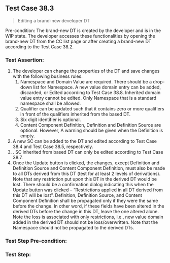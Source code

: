 ## Test Case 38.3

> Editing a brand-new developer DT

Pre-condition: The brand-new DT is created by the developer and is in the WIP state. The developer accesses these functionalities by opening the brand-new DT from the CC list page or after creating a brand-new DT according to the Test Case 38.2.



### Test Assertion:

1. The developer can change the properties of the DT and save changes with the following business rules.
	1. Namespace and Domain Value are required.  There should be a drop-down list for Namespace. A new value domain entry can be added, discarded, or Edited according to Test Case 38.8. Inherited domain value entry cannot be edited. Only Namespace that is a standard namespace shall be allowed.
	2. Qualifier can be updated such that it contains zero or more qualifiers in front of the qualifiers inherited from the based DT.
	3. Six digit identifier is optional.
	4. Content Component Definition, Definition and Definition Source are optional. However, A warning should be given when the Definition is empty.
2. A new SC can be added to the DT and edited according to Test Case 38.4 and Test Case 38.5, respectively.
3. . SC inherited from based DT can only be edited according to Test Case 38.7.
4. Once the Update button is clicked, the changes, except Definition and Definition Source and Content Component Definition, must also be made to all DTs derived from this DT (test for at least 2 levels of derivations). Note that any restriction put upon this DT in the derived DT would be lost. There should be a confirmation dialog indicating this when the Update button was clicked – “Restrictions applied in all DT derived from this DT will be lost”. Definition, Definition Source, and Content Component Definition shall be propagated only if they were the same before the change. In other word, if these fields have been altered in the derived DTs before the change in this DT, leave the one altered alone. Note the loss is associated with only restrictions, i.e., new value domain added in the derived DT should not be loss/overwritten. Note that the Namespace should not be propagated to the derived DTs.

### Test Step Pre-condition:



### Test Step: